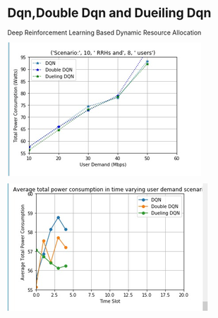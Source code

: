 # Dqn,Double Dqn and Dueiling Dqn
 Deep Reinforcement Learning Based Dynamic Resource Allocation 

![Test Image 1](1.jpeg)

![Test Image 2](2.jpeg)
